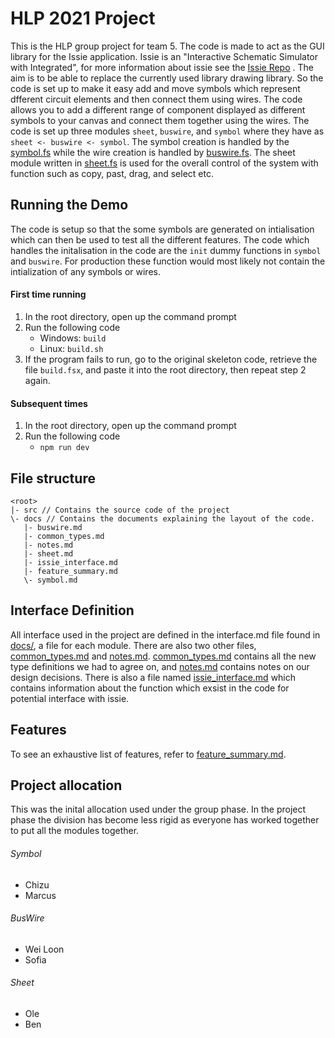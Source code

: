 # HLP 2021 Project
This is the HLP group project for team 5. The code is made to act as the GUI library for the Issie application. Issie is an "Interactive Schematic Simulator with Integrated", for more information about issie see the [Issie Repo](https://github.com/tomcl/ISSIE) . 
The aim is to be able to replace the currently used library drawing library. So the code is set up to make it easy add and move symbols which represent dfferent circuit elements and then connect them using wires. The code allows you to add a different range of component displayed as different symbols to your canvas and connect them together using the wires. The code is set up three modules ```sheet```, ```buswire```, and ```symbol``` where they have  as ```sheet <- buswire <- symbol```.
The symbol creation is handled by the [symbol.fs](./src/Render/symbol.fs) while the wire creation is handled by [buswire.fs](./src/Render/buswire.fs). The sheet module written in [sheet.fs](./src/Render/sheet.fs) is used for the overall control of the system with function such as copy, past, drag, and select etc.



## Running the Demo
The code is setup so that the some symbols are generated on intialisation which can then be used to test all the different features.
The code which handles the initalisation in the code are the ```init```  dummy functions in ```symbol``` and ```buswire```. For production these function would most likely not contain the intialization of any symbols or wires.

#### First time running
1. In the root directory, open up the command prompt
2. Run the following code
    - Windows: ```build```
    - Linux: ```build.sh```
3. If the program fails to run, go to the original skeleton code, retrieve the file ```build.fsx```, and paste it into the root directory, then repeat step 2 again.

#### Subsequent times
1. In the root directory, open up the command prompt
2. Run the following code
    - ```npm run dev```

## File structure
    <root>
    |- src // Contains the source code of the project
    \- docs // Contains the documents explaining the layout of the code.
       |- buswire.md
       |- common_types.md
       |- notes.md
       |- sheet.md
       |- issie_interface.md
       |- feature_summary.md
       \- symbol.md
       
       
## Interface Definition
All interface used in the project are defined in the interface.md file found in [docs/](./docs), a file for each module. There are also two other files, [common_types.md](./docs/common_types.md) and [notes.md](./docs/notes.md). [common_types.md](./docs/common_types.md) contains all the new type definitions we had to agree on, and [notes.md](/.docs/notes.md) contains notes on our design decisions. There is also a file named [issie_interface.md](./docs/issie_interface.md) which contains information about the function which exsist in the code for potential interface with issie.

## Features
To see an exhaustive list of features, refer to [feature_summary.md](./docs/feature_summary.md).

## Project allocation
This was the inital allocation used under the group phase. In the project phase the division has become less rigid as everyone has worked together to put all the modules together.
###### Symbol
  * Chizu
  * Marcus
###### BusWire
  * Wei Loon
  * Sofia 
###### Sheet
  * Ole
  * Ben
